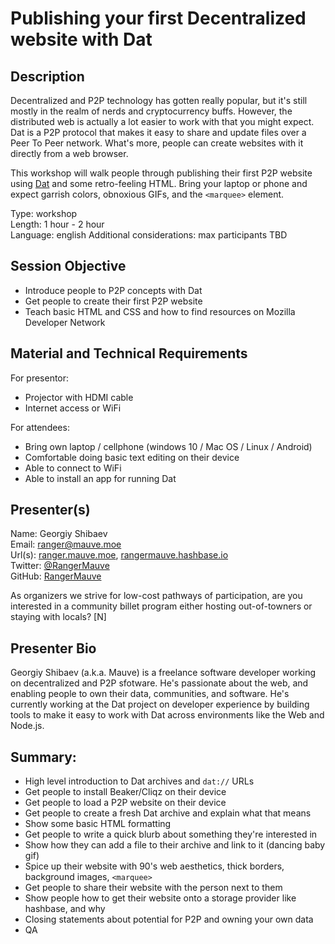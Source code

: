 # Publishing your first Decentralized website with Dat

## Description

Decentralized and P2P technology has gotten really popular, but it's still mostly in the realm of nerds and cryptocurrency buffs. However, the distributed web is actually a lot easier to work with that you might expect. Dat is a P2P protocol that makes it easy to share and update files over a Peer To Peer network. What's more, people can create websites with it directly from a web browser.

This workshop will walk people through publishing their first P2P website using [Dat](https://dat.foundation/) and some retro-feeling HTML. Bring your laptop or phone and expect garrish colors, obnoxious GIFs, and the `<marquee>` element.

Type: workshop  
Length: 1 hour - 2 hour  
Language: english
Additional considerations: max participants TBD  

## Session Objective

- Introduce people to P2P concepts with Dat
- Get people to create their first P2P website
- Teach basic HTML and CSS and how to find resources on Mozilla Developer Network

## Material and Technical Requirements

For presentor:

- Projector with HDMI cable
- Internet access or WiFi

For attendees:

- Bring own laptop / cellphone (windows 10 / Mac OS / Linux / Android)
- Comfortable doing basic text editing on their device
- Able to connect to WiFi
- Able to install an app for running Dat

## Presenter(s)

Name: Georgiy Shibaev  
Email: ranger@mauve.moe  
Url(s): [ranger.mauve.moe](https://ranger.mauve.moe), [rangermauve.hashbase.io](https://rangermauve.hashbase.io)  
Twitter: [@RangerMauve](https://twitter.com/RangerMauve)  
GitHub: [RangerMauve](https://github.com/RangerMauve)  

As organizers we strive for low-cost pathways of participation, are you interested in a community billet program either hosting out-of-towners or staying with locals?
[N]

## Presenter Bio

Georgiy Shibaev (a.k.a. Mauve) is a freelance software developer working on decentralized and P2P sfotware. He's passionate about the web, and enabling people to own their data, communities, and software. He's currently working at the Dat project on developer experience by building tools to make it easy to work with Dat across environments like the Web and Node.js.

## Summary:

- High level introduction to Dat archives and `dat://` URLs
- Get people to install Beaker/Cliqz on their device
- Get people to load a P2P website on their device
- Get people to create a fresh Dat archive and explain what that means
- Show some basic HTML formatting
- Get people to write a quick blurb about something they're interested in
- Show how they can add a file to their archive and link to it (dancing baby gif)
- Spice up their website with 90's web aesthetics, thick borders, background images, `<marquee>`
- Get people to share their website with the person next to them
- Show people how to get their website onto a storage provider like hashbase, and why
- Closing statements about potential for P2P and owning your own data
- QA
